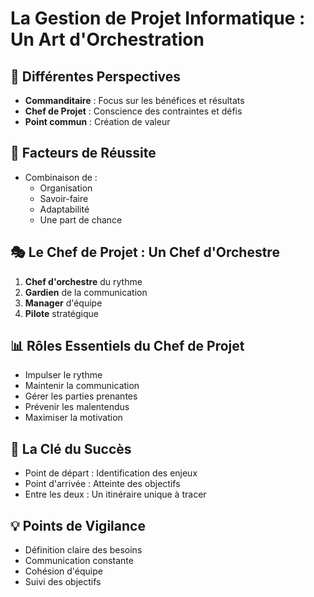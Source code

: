 # La Gestion de Projet Informatique : Un Art d'Orchestration

## 🎯 Différentes Perspectives
- **Commanditaire** : Focus sur les bénéfices et résultats
- **Chef de Projet** : Conscience des contraintes et défis
- **Point commun** : Création de valeur

## 🔑 Facteurs de Réussite
- Combinaison de :
  - Organisation
  - Savoir-faire
  - Adaptabilité
  - Une part de chance

## 🎭 Le Chef de Projet : Un Chef d'Orchestre
1. **Chef d'orchestre** du rythme
2. **Gardien** de la communication
3. **Manager** d'équipe
4. **Pilote** stratégique

## 📊 Rôles Essentiels du Chef de Projet
- Impulser le rythme
- Maintenir la communication
- Gérer les parties prenantes
- Prévenir les malentendus
- Maximiser la motivation

## 🎯 La Clé du Succès
- Point de départ : Identification des enjeux
- Point d'arrivée : Atteinte des objectifs
- Entre les deux : Un itinéraire unique à tracer

## 💡 Points de Vigilance
- Définition claire des besoins
- Communication constante
- Cohésion d'équipe
- Suivi des objectifs

